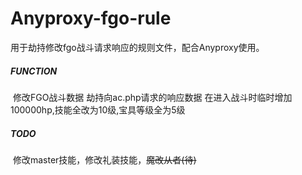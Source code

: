 # Anyproxy-fgo-rule
用于劫持修改fgo战斗请求响应的规则文件，配合Anyproxy使用。

##### FUNCTION

​	修改FGO战斗数据
	劫持向ac.php请求的响应数据
	在进入战斗时临时增加100000hp,技能全改为10级,宝具等级全为5级

##### TODO

​	修改master技能，修改礼装技能，~~魔改从者(待)~~

